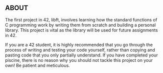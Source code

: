 ## ABOUT
The first project in 42, libft, involves learning how the standard functions of C programming work by writing them from scratch and building a personal library. This project is vital as the library will be used for future assignments in 42.

If you are a 42 student, it is highly recommended that you go through the process of writing and testing your code yourself, rather than copying and pasting code that you only partially understand. If you have completed your piscine, there is no reason why you should not tackle this project on your own! Be patient and meticulous.

